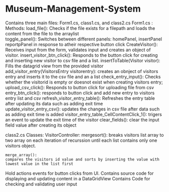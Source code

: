 # Museum-Management-System
Contains three main files: Form1.cs, class1.cs, and class2.cs
Form1.cs : 
Methods:
	load_file():
	Checks if the file exists for a filepath and loads the content from the 
	file to the arraylist	
	toggle_panel():
	Switches between different panels: homePanel, insertPanel reportpPanel 
	in response to atheir respective button click
	CreateVisitor():
	Receives input from the form, validates input and creates an object of 
	visitor.
	insert_visitor_btn_click():
	Responds to the button click for creating and inserting new visitor to 
	csv file and a list.
	insertToTable(Visitor visitor):
	Fills the datagrid view from the provided visitor
	add_visitor_entry(VisitorsEntry visitorentry):
	creates an obnject of visitors entry and inserts it to the csv file and 
	an a list
	check_entry_input():
	Checks whether the visitorid is empty or doesnot exist when creating 
	visitors entry;
	upload_csv_click():
	Responds to button click for uploading file from csv
	entry_btn_click():
	responds to button click and add new entry to visitors entry list and 
	csv
	refresh_visitor_entry_table():
	Refreshes the entry table after updating its data such as adding exit 
	time	
	update_visitor_entry_csv():
	updates the changes in csv file after data such as adding exit time is 
	added
	visitor_entry_table_CellContentClick_1():
	trigers an event to update the exit time of the visitor
	clear_fields():
	clear the input field value after creating its object


class2.cs
Classes:
VisitorController:
	mergesort():
	breaks visitors list array to two array on each iteration of recurssion 
	until each list contains only one visitors object.
  
	merge_array():
	compares the visitors id value and sorts by inserting the value with 
	lowest value in the list first
	 
		
	
Hold actions events for button clicks from UI. Contains source code for 
	displaying and updating content in a DataGridView Contains Code for 
	checking and validating user input



	

